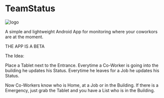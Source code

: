 # TeamStatus

![logo](https://user-images.githubusercontent.com/86848811/193427123-7d830fb0-8b84-49f2-9439-e1560d2c8fde.png)


A simple and lightweight Android App for monitoring where your coworkors are at the moment.

THE APP IS A BETA

The Idea:

Place a Tablet next to the Entrance. Everytime a
Co-Worker is going into the building he updates his
Status. Everytime he leaves for a Job he updates
his Status. 

Now Co-Workers know who is Home, at a Job or in the 
Building. If there is a Emergency, just grab the 
Tablet and you have a List who is in the Building.

